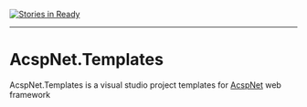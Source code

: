 [![Stories in Ready](https://badge.waffle.io/i4004/AcspNet.Templates.png?label=ready&title=Ready)](https://waffle.io/i4004/AcspNet.Templates)

---

AcspNet.Templates
=================

AcspNet.Templates is a visual studio project templates for [AcspNet](https://github.com/i4004/AcspNet) web framework
